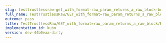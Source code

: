 ```yaml
---
slug: testtrustlessraw-get_with_format-raw_param_returns_a_raw_block-body
full_name: TestTrustlessRaw/GET_with_format=raw_param_returns_a_raw_block/Body
outcome: pass
title: TestTrustlessRaw/GET_with_format=raw_param_returns_a_raw_block/Body
implementation_id: kubo
version: dev-44b0eaa-dirty
---
```


